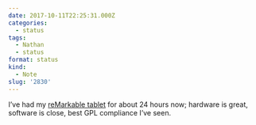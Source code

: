 ```yaml
---
date: 2017-10-11T22:25:31.000Z
categories:
  - status
tags:
  - Nathan
  - status
format: status
kind:
  - Note
slug: '2830'
---
```


I’ve had my [reMarkable tablet][1] for about 24 hours now; hardware is great,
software is close, best GPL compliance I’ve seen.

 [1]: http://remarkable.com
